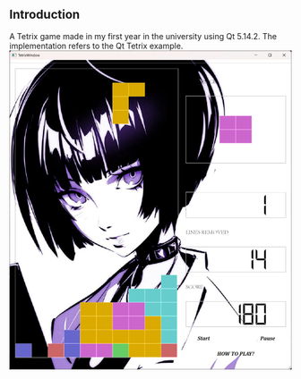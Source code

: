 ## Introduction
A Tetrix game made in my first year in the university using Qt 5.14.2. The implementation refers to the Qt Tetrix example.
![image](./images/test.jpg)